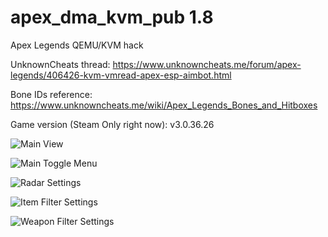 # apex_dma_kvm_pub 1.8
 Apex Legends QEMU/KVM hack

UnknownCheats thread: https://www.unknowncheats.me/forum/apex-legends/406426-kvm-vmread-apex-esp-aimbot.html

Bone IDs reference: https://www.unknowncheats.me/wiki/Apex_Legends_Bones_and_Hitboxes

Game version (Steam Only right now): v3.0.36.26

![Main View](https://ibb.co/phx6M3T)

![Main Toggle Menu](https://ibb.co/jv9rg2q)

![Radar Settings](https://ibb.co/8sx9P8p)

![Item Filter Settings](https://ibb.co/PwJGT41)

![Weapon Filter Settings](https://ibb.co/ChP2YFD)

